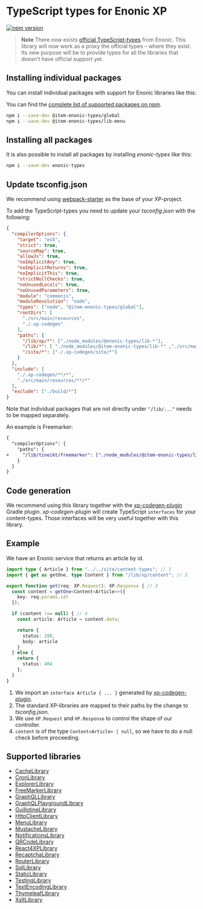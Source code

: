 # TypeScript types for Enonic XP

[![npm version](https://badge.fury.io/js/enonic-types.svg)](https://badge.fury.io/js/enonic-types)

> **Note** There now exists [official TypeScript-types](https://www.npmjs.com/org/enonic-types) from Enonic.
> This library will now work as a proxy the official types – where they exist. Its new purpose will be to provide types 
> for all the libraries that doesn't have official support yet.

## Installing individual packages

You can install individual packages with support for Enonic libraries like this:

You can find the [complete list of supported packages on npm](https://www.npmjs.com/org/item-enonic-types).

```bash
npm i --save-dev @item-enonic-types/global
npm i --save-dev @item-enonic-types/lib-menu
```

## Installing all packages

It is also possible to install all packages by installing  *enonic-types* like this:

```bash
npm i --save-dev enonic-types
```

## Update tsconfig.json

We recommend using [webpack-starter](https://github.com/enonic/starter-webpack) as the base of your XP-project.

To add the TypeScript-types you need to update your *tsconfig.json* with the following:

```json
{
  "compilerOptions": {
    "target": "es5",
    "strict": true,
    "sourceMap": true,
    "allowJs": true,
    "noImplicitAny": true,
    "noImplicitReturns": true,
    "noImplicitThis": true,
    "strictNullChecks": true,
    "noUnusedLocals": true,
    "noUnusedParameters": true,
    "module": "commonjs",
    "moduleResolution": "node",
    "types": ["node", "@item-enonic-types/global"],
    "rootDirs": [
      "./src/main/resources",
      "./.xp-codegen"
    ],
    "paths": {
      "/lib/xp/*": ["./node_modules/@enonic-types/lib-*"],
      "/lib/*": [ "./node_modules/@item-enonic-types/lib-*" ,"./src/main/resources/lib/*"],
      "/site/*": ["./.xp-codegen/site/*"]
    }
  },
  "include": [
    "./.xp-codegen/**/*",
    "./src/main/resources/**/*"
  ],
  "exclude": ["./build/*"]
}
```

Note that individual packages that are not directly under `"/lib/..."` needs to be mapped separately.

An example is Freemarker:

```diff
{
  "compilerOptions": {
    "paths": {
+     "/lib/tineikt/freemarker": ["./node_modules/@item-enonic-types/lib-freemarker"]
    }
  }
}
```

## Code generation

We recommend using this library together with the [xp-codegen-plugin](https://github.com/ItemConsulting/xp-codegen-plugin) Gradle plugin. *xp-codegen-plugin* will create TypeScript `interfaces` for your content-types. Those interfaces will be very useful together with this library.

## Example

We have an Enonic service that returns an article by id.

```typescript
import type { Article } from "../../site/content-types"; // 1
import { get as getOne, type Content } from "/lib/xp/content"; // 2

export function get(req: XP.Request): XP.Response { // 3
  const content = getOne<Content<Article>>({ 
    key: req.params.id!
  });

  if (content !== null) { // 4
    const article: Article = content.data;

    return {
      status: 200,
      body: article
    }
  } else {
    return { 
      status: 404
    };
  }
}
```

 1. We import an `interface Article { ... }` generated by [xp-codegen-plugin](https://github.com/ItemConsulting/xp-codegen-plugin).
 2. The standard XP-libraries are mapped to their paths by the change to *tsconfig.json*.
 3. We use `XP.Request` and `XP.Response` to control the shape of our controller.
 4. `content` is of the type `Content<Article> | null`, so we have to do a null check before proceeding.
 
## Supported libraries

 * [CacheLibrary](./packages/cache)
 * [CronLibrary](./packages/cron)
 * [ExplorerLibrary](./packages/explorer)
 * [FreeMarkerLibrary](./packages/freemarker)
 * [GraphQLLibrary](./packages/graphql)
 * [GraphQLPlaygroundLibrary](./packages/graphql-playground)
 * [GuillotineLibrary](./packages/guillotine)
 * [HttpClientLibrary](./packages/http-client)
 * [MenuLibrary](./packages/menu)
 * [MustacheLibrary](./packages/mustache)
 * [NotificationsLibrary](./packages/notifications)
 * [QRCodeLibrary](./packages/qrcode)
 * [React4XPLibrary](./packages/react4xp)
 * [RecaptchaLibrary](./packages/recaptcha)
 * [RouterLibrary](./packages/router) 
 * [SqlLibrary](./packages/sql) 
 * [StaticLibrary](./packages/static) 
 * [TestingLibrary](./packages/testing)
 * [TextEncodingLibrary](./packages/text-encoding)
 * [ThymeleafLibrary](./packages/thymeleaf)
 * [XsltLibrary](./packages/xslt)